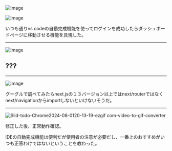 ![image](https://github.com/user-attachments/assets/65c8eca6-a7c7-430f-a5f2-b832bb056780)

![image](https://github.com/user-attachments/assets/d37f2425-4866-41e4-b4a8-405d66db621b)

いつも通りvs codeの自動完成機能を使ってログインを成功したらダッシュボードページに移動させる機能を具現した。

---

![image](https://github.com/user-attachments/assets/0ad2ab17-db23-48a7-85c3-7a7ee6661d89)

## ???

---

![image](https://github.com/user-attachments/assets/b729038f-d6a2-4409-bcd4-8faf2925e596)

グーグルで調べてみたらnext.jsの１３バージョン以上ではnext/routerではなくnext/navigationからimportしないといけないそうだ。

---

![Slid-todo-Chrome2024-08-0120-13-19-ezgif com-video-to-gif-converter](https://github.com/user-attachments/assets/cfccddf7-25b6-4d8b-80d2-1dd4b4131417)

修正した後、正常動作確認。

IDEの自動完成機能は便利だが使用者の注意が必要だし、一番上のおすすめがいつも正答わけではないということを教わった。

